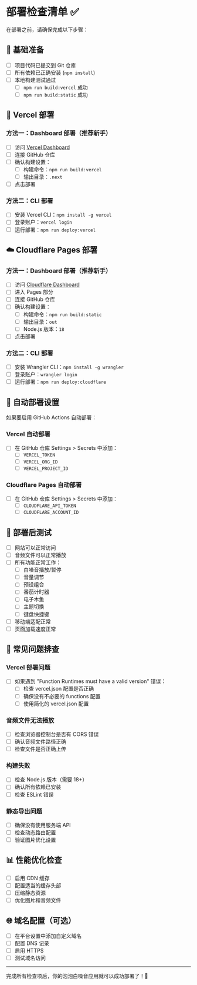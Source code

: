 # 部署检查清单 ✅

在部署之前，请确保完成以下步骤：

## 🔧 基础准备

- [ ] 项目代码已提交到 Git 仓库
- [ ] 所有依赖已正确安装 (`npm install`)
- [ ] 本地构建测试通过
  - [ ] `npm run build:vercel` 成功
  - [ ] `npm run build:static` 成功

## 🚀 Vercel 部署

### 方法一：Dashboard 部署（推荐新手）
- [ ] 访问 [Vercel Dashboard](https://vercel.com/dashboard)
- [ ] 连接 GitHub 仓库
- [ ] 确认构建设置：
  - [ ] 构建命令：`npm run build:vercel`
  - [ ] 输出目录：`.next`
- [ ] 点击部署

### 方法二：CLI 部署
- [ ] 安装 Vercel CLI：`npm install -g vercel`
- [ ] 登录账户：`vercel login`
- [ ] 运行部署：`npm run deploy:vercel`

## ☁️ Cloudflare Pages 部署

### 方法一：Dashboard 部署（推荐新手）
- [ ] 访问 [Cloudflare Dashboard](https://dash.cloudflare.com/)
- [ ] 进入 Pages 部分
- [ ] 连接 GitHub 仓库
- [ ] 确认构建设置：
  - [ ] 构建命令：`npm run build:static`
  - [ ] 输出目录：`out`
  - [ ] Node.js 版本：`18`
- [ ] 点击部署

### 方法二：CLI 部署
- [ ] 安装 Wrangler CLI：`npm install -g wrangler`
- [ ] 登录账户：`wrangler login`
- [ ] 运行部署：`npm run deploy:cloudflare`

## 🔄 自动部署设置

如果要启用 GitHub Actions 自动部署：

### Vercel 自动部署
- [ ] 在 GitHub 仓库 Settings > Secrets 中添加：
  - [ ] `VERCEL_TOKEN`
  - [ ] `VERCEL_ORG_ID`
  - [ ] `VERCEL_PROJECT_ID`

### Cloudflare Pages 自动部署
- [ ] 在 GitHub 仓库 Settings > Secrets 中添加：
  - [ ] `CLOUDFLARE_API_TOKEN`
  - [ ] `CLOUDFLARE_ACCOUNT_ID`

## 🧪 部署后测试

- [ ] 网站可以正常访问
- [ ] 音频文件可以正常播放
- [ ] 所有功能正常工作：
  - [ ] 白噪音播放/暂停
  - [ ] 音量调节
  - [ ] 预设组合
  - [ ] 番茄计时器
  - [ ] 电子木鱼
  - [ ] 主题切换
  - [ ] 键盘快捷键
- [ ] 移动端适配正常
- [ ] 页面加载速度正常

## 🔧 常见问题排查

### Vercel 部署问题
- [ ] 如果遇到 "Function Runtimes must have a valid version" 错误：
  - [ ] 检查 vercel.json 配置是否正确
  - [ ] 确保没有不必要的 functions 配置
  - [ ] 使用简化的 vercel.json 配置

### 音频文件无法播放
- [ ] 检查浏览器控制台是否有 CORS 错误
- [ ] 确认音频文件路径正确
- [ ] 检查文件是否正确上传

### 构建失败
- [ ] 检查 Node.js 版本（需要 18+）
- [ ] 确认所有依赖已安装
- [ ] 检查 ESLint 错误

### 静态导出问题
- [ ] 确保没有使用服务端 API
- [ ] 检查动态路由配置
- [ ] 验证图片优化设置

## 📊 性能优化检查

- [ ] 启用 CDN 缓存
- [ ] 配置适当的缓存头部
- [ ] 压缩静态资源
- [ ] 优化图片和音频文件

## 🌐 域名配置（可选）

- [ ] 在平台设置中添加自定义域名
- [ ] 配置 DNS 记录
- [ ] 启用 HTTPS
- [ ] 测试域名访问

---

完成所有检查项后，你的泡泡白噪音应用就可以成功部署了！🎉